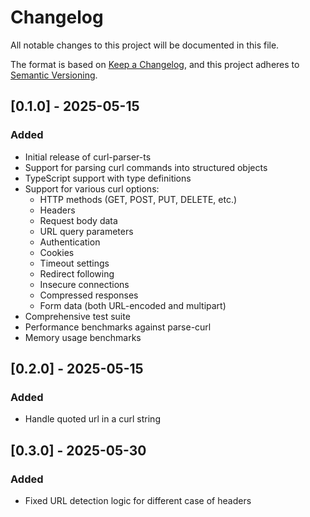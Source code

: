 # Changelog

All notable changes to this project will be documented in this file.

The format is based on [Keep a Changelog](https://keepachangelog.com/en/1.0.0/),
and this project adheres to [Semantic Versioning](https://semver.org/spec/v2.0.0.html).

## [0.1.0] - 2025-05-15

### Added
- Initial release of curl-parser-ts
- Support for parsing curl commands into structured objects
- TypeScript support with type definitions
- Support for various curl options:
  - HTTP methods (GET, POST, PUT, DELETE, etc.)
  - Headers
  - Request body data
  - URL query parameters
  - Authentication
  - Cookies
  - Timeout settings
  - Redirect following
  - Insecure connections
  - Compressed responses
  - Form data (both URL-encoded and multipart)
- Comprehensive test suite
- Performance benchmarks against parse-curl
- Memory usage benchmarks

## [0.2.0] - 2025-05-15

### Added

- Handle quoted url in a curl string


## [0.3.0] - 2025-05-30

### Added

- Fixed URL detection logic for different case of headers